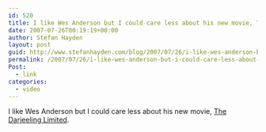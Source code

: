 ```yaml
---
id: 520
title: I like Wes Anderson but I could care less about his new movie, The Darjeeling Limited.
date: 2007-07-26T00:19:19+00:00
author: Stefan Hayden
layout: post
guid: http://www.stefanhayden.com/blog/2007/07/26/i-like-wes-anderson-but-i-could-care-less-about-his-new-movie-the-darjeeling-limited/
permalink: /2007/07/26/i-like-wes-anderson-but-i-could-care-less-about-his-new-movie-the-darjeeling-limited/
Post:
  - link
categories:
  - video
---
```

I like Wes Anderson but I could care less about his new movie, <a href="http://www.apple.com/trailers/fox_searchlight/thedarjeelinglimited/trailerb/">The Darjeeling Limited</a>.
